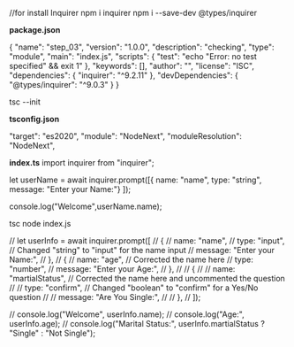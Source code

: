 
//for install Inquirer
npm i inquirer
npm i --save-dev @types/inquirer

**package.json**

{
  "name": "step_03",
  "version": "1.0.0",
  "description": "checking",
  "type": "module",
  "main": "index.js",
  "scripts": {
    "test": "echo \"Error: no test specified\" && exit 1"
  },
  "keywords": [],
  "author": "",
  "license": "ISC",
  "dependencies": {
    "inquirer": "^9.2.11"
  },
  "devDependencies": {
    "@types/inquirer": "^9.0.3"
  }
}

tsc --init

**tsconfig.json**

 "target": "es2020",
 "module": "NodeNext",
 "moduleResolution": "NodeNext",


**index.ts**
import inquirer from "inquirer";

let userName = await inquirer.prompt([{
    name: "name",
    type: "string",
    message: "Enter your Name:"}
]);

console.log("Welcome",userName.name);


tsc
node index.js


  // let userInfo = await inquirer.prompt([
  //   {
  //     name: "name",
  //     type: "input", // Changed "string" to "input" for the name input
  //     message: "Enter your Name:",
  //   },
  //   {
  //     name: "age", // Corrected the name here
  //     type: "number",
  //     message: "Enter your Age:",
  //   },
  //   // {
  //   //   name: "martialStatus", // Corrected the name here and uncommented the question
  //   //   type: "confirm", // Changed "boolean" to "confirm" for a Yes/No question
  //   //   message: "Are You Single:",
  //   // },
  // ]);

  // console.log("Welcome", userInfo.name);
  // console.log("Age:", userInfo.age);
  // console.log("Marital Status:", userInfo.martialStatus ? "Single" : "Not Single");





